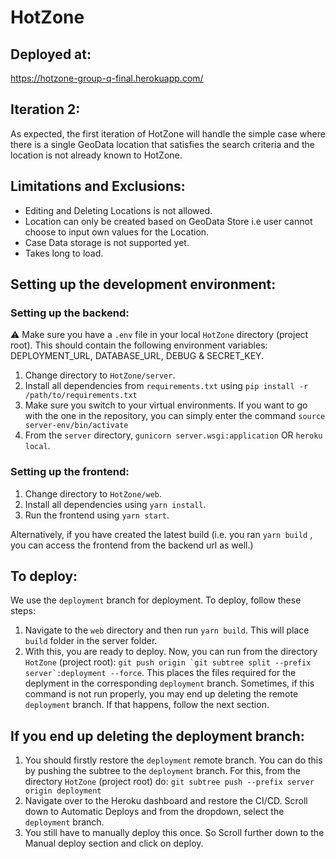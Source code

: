 # HotZone

## Deployed at:

https://hotzone-group-q-final.herokuapp.com/

## Iteration 2:

As expected, the first iteration of HotZone will handle the simple case where there is a single GeoData location that satisfies the search criteria and the location is not already known to HotZone.

## Limitations and Exclusions:

- Editing and Deleting Locations is not allowed.
- Location can only be created based on GeoData Store i.e user cannot choose to input own values for the Location.
- Case Data storage is not supported yet.
- Takes long to load.

## Setting up the development environment:

### Setting up the backend:

:warning: Make sure you have a `.env` file in your local `HotZone` directory (project root). This should contain the following environment variables: DEPLOYMENT_URL, DATABASE_URL, DEBUG & SECRET_KEY.

1. Change directory to `HotZone/server`.
2. Install all dependencies from `requirements.txt` using `pip install -r /path/to/requirements.txt`
3. Make sure you switch to your virtual environments. If you want to go with the one in the repository, you can simply enter the command `source server-env/bin/activate`
4. From the `server` directory, `gunicorn server.wsgi:application` OR `heroku local`.

### Setting up the frontend:

1. Change directory to `HotZone/web`.
2. Install all dependencies using `yarn install`.
3. Run the frontend using `yarn start`.

Alternatively, if you have created the latest build (i.e. you ran `yarn build` , you can access the frontend from the backend url as well.)

## To deploy:

We use the `deployment` branch for deployment. To deploy, follow these steps:

1. Navigate to the `web` directory and then run `yarn build`. This will place `build` folder in the server folder.
2. With this, you are ready to deploy. Now, you can run from the directory `HotZone` (project root):
   `` git push origin `git subtree split --prefix server`:deployment --force ``.
   This places the files required for the deplyment in the corresponding `deployment` branch.
   Sometimes, if this command is not run properly, you may end up deleting the remote `deployment` branch. If that happens, follow the next section.

## If you end up deleting the deployment branch:

1. You should firstly restore the `deployment` remote branch. You can do this by pushing the subtree to the `deployment` branch. For this, from the directory `HotZone` (project root) do:
   `git subtree push --prefix server origin deployment`
2. Navigate over to the Heroku dashboard and restore the CI/CD. Scroll down to Automatic Deploys and from the dropdown, select the `deployment` branch.
3. You still have to manually deploy this once. So Scroll further down to the Manual deploy section and click on deploy.
